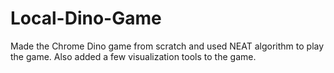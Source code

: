 # Local-Dino-Game
Made the Chrome Dino game from scratch and used NEAT algorithm to play the game. Also added a few visualization tools to the game.
